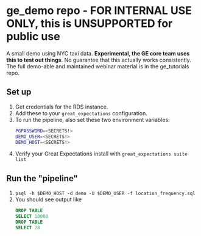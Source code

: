# ge_demo repo - FOR INTERNAL USE ONLY, this is UNSUPPORTED for public use

A small demo using NYC taxi data. **Experimental, the GE core team uses this to test out things**. No guarantee that this actually works consistently. The full demo-able and maintained webinar material is in the ge_tutorials repo.

## Set up

1. Get credentials for the RDS instance.
2. Add these to your `great_expectations` configuration.
3. To run the pipeline, also set these two environment variables:
    ```bash
    PGPASSWORD=<SECRETS!>
    DEMO_USER=<SECRETS!>
    DEMO_HOST=<SECRETS!>
    ```
4. Verify your Great Expectations install with `great_expectations suite list`

## Run the "pipeline"

1. `psql -h $DEMO_HOST -d demo -U $DEMO_USER -f location_frequency.sql`
2. You should see output like
    ```sql
    DROP TABLE
    SELECT 10000
    DROP TABLE
    SELECT 28
    ```

